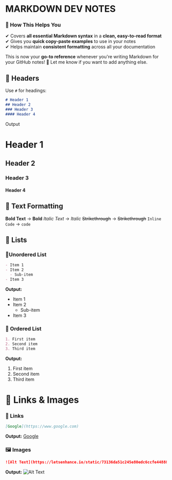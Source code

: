 # MARKDOWN DEV NOTES

### **🚀 How This Helps You**
✔ Covers **all essential Markdown syntax** in a **clean, easy-to-read format**  
✔ Gives you **quick copy-paste examples** to use in your notes  
✔ Helps maintain **consistent formatting** across all your documentation  

This is now your **go-to reference** whenever you're writing Markdown for your GitHub notes! 🚀 Let me know if you want to add anything else.

## 📝 Headers
Use `#` for headings:
```md
# Header 1
## Header 2
### Header 3
#### Header 4
```
Output
# Header 1
## Header 2
### Header 3
#### Header 4

## 📌 Text Formatting
**Bold Text** → **Bold**
*Italic Text* → *Italic*
~~Strikethrough~~ → ~~Strikethrough~~
`Inline Code` → `code`

## 📌 Lists
### 🔹Unordered List
```md
- Item 1
- Item 2
  - Sub-item
- Item 3
```
**Output:**
- Item 1
- Item 2
  - Sub-item
- Item 3

### 🔹 Ordered List
```md
1. First item
2. Second item
3. Third item
```

**Output:**
1. First item
2. Second item
3. Third item

# 📌 Links & Images
### 🔗 Links
```md
[Google](https://www.google.com)
```
**Output:**
[Google](https://www.google.com)

### 🖼️ Images
```md
![Alt Text](https://letsenhance.io/static/73136da51c245e80edc6ccfe44888a99/1015f/MainBefore.jpg)
```

**Output:**
![Alt Text](https://letsenhance.io/static/73136da51c245e80edc6ccfe44888a99/1015f/MainBefore.jpg)